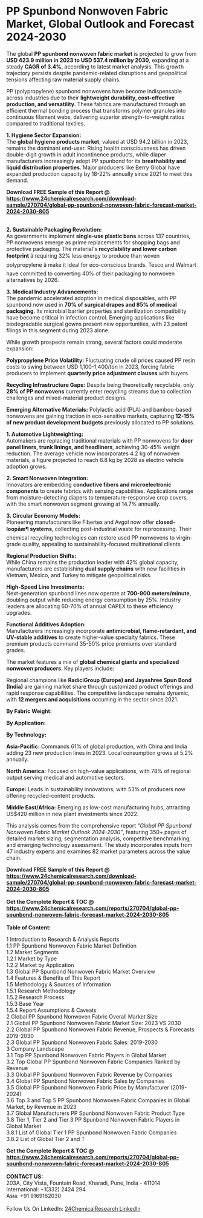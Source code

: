 <h1>PP Spunbond Nonwoven Fabric Market, Global Outlook and Forecast 2024-2030</h1><p>The global <strong>PP spunbond nonwoven fabric market</strong> is projected to grow from <strong>USD 423.9 million in 2023 to USD 537.4 million by 2030</strong>, expanding at a steady <strong>CAGR of 3.4%</strong>, according to latest market analysis. This growth trajectory persists despite pandemic-related disruptions and geopolitical tensions affecting raw material supply chains.</p><p>PP (polypropylene) spunbond nonwovens have become indispensable across industries due to their <strong>lightweight durability, cost-effective production, and versatility</strong>. These fabrics are manufactured through an efficient thermal bonding process that transforms polymer granules into continuous filament webs, delivering superior strength-to-weight ratios compared to traditional textiles.</p><p><strong>1. Hygiene Sector Expansion:</strong><br>
The <strong>global hygiene products market</strong>, valued at USD 94.2 billion in 2023, remains the dominant end-user. Rising health consciousness has driven double-digit growth in adult incontinence products, while diaper manufacturers increasingly adopt PP spunbond for its <strong>breathability and liquid distribution properties</strong>. Major producers like Berry Global have expanded production capacity by 18-22% annually since 2021 to meet this demand.</p><div><b>Download FREE Sample of this Report @ 
            <a href="https://www.24chemicalresearch.com/download-sample/270704/global-pp-spunbond-nonwoven-fabric-forecast-market-2024-2030-805">
            https://www.24chemicalresearch.com/download-sample/270704/global-pp-spunbond-nonwoven-fabric-forecast-market-2024-2030-805</a></b></div><br><p><strong>2. Sustainable Packaging Revolution:</strong><br>
As governments implement <strong>single-use plastic bans</strong> across 137 countries, PP nonwovens emerge as prime replacements for shopping bags and protective packaging. The material's <strong>recyclability and lower carbon footprint</strong> â requiring 32% less energy to produce than woven polypropylene â make it ideal for eco-conscious brands. Tesco and Walmart have committed to converting 40% of their packaging to nonwoven alternatives by 2026.</p><p><strong>3. Medical Industry Advancements:</strong><br>
The pandemic accelerated adoption in medical disposables, with PP spunbond now used in <strong>70% of surgical drapes and 85% of medical packaging</strong>. Its microbial barrier properties and sterilization compatibility have become critical in infection control. Emerging applications like biodegradable surgical gowns present new opportunities, with 23 patent filings in this segment during 2023 alone.</p><p>While growth prospects remain strong, several factors could moderate expansion:</p><p><strong>Polypropylene Price Volatility:</strong> Fluctuating crude oil prices caused PP resin costs to swing between USD 1,100-1,400/ton in 2023, forcing fabric producers to implement <strong>quarterly price adjustment clauses</strong> with buyers.</p><p><strong>Recycling Infrastructure Gaps:</strong> Despite being theoretically recyclable, only <strong>28% of PP nonwovens</strong> currently enter recycling streams due to collection challenges and mixed-material product designs.</p><p><strong>Emerging Alternative Materials:</strong> Polylactic acid (PLA) and bamboo-based nonwovens are gaining traction in eco-sensitive markets, capturing <strong>12-15% of new product development budgets</strong> previously allocated to PP solutions.</p><p><strong>1. Automotive Lightweighting:</strong><br>
Automakers are replacing traditional materials with PP nonwovens for <strong>door panel liners, trunk linings, and headliners</strong>, achieving 30-45% weight reduction. The average vehicle now incorporates 4.2 kg of nonwoven materials, a figure projected to reach 6.8 kg by 2028 as electric vehicle adoption grows.</p><p><strong>2. Smart Nonwoven Integration:</strong><br>
Innovators are embedding <strong>conductive fibers and microelectronic components</strong> to create fabrics with sensing capabilities. Applications range from moisture-detecting diapers to temperature-responsive crop covers, with the smart nonwoven segment growing at 14.7% annually.</p><p><strong>3. Circular Economy Models:</strong><br>
Pioneering manufacturers like Fibertex and Avgol now offer <strong>closed-loopåæ¶ systems</strong>, collecting post-industrial waste for reprocessing. Their chemical recycling technologies can restore used PP nonwovens to virgin-grade quality, appealing to sustainability-focused multinational clients.</p><p><strong>Regional Production Shifts:</strong><br>
	While China remains the production leader with 42% global capacity, manufacturers are establishing <strong>dual supply chains</strong> with new facilities in Vietnam, Mexico, and Turkey to mitigate geopolitical risks.</p><p><strong>High-Speed Line Investments:</strong><br>
	Next-generation spunbond lines now operate at <strong>700-900 meters/minute</strong>, doubling output while reducing energy consumption by 25%. Industry leaders are allocating 60-70% of annual CAPEX to these efficiency upgrades.</p><p><strong>Functional Additives Adoption:</strong><br>
	Manufacturers increasingly incorporate <strong>antimicrobial, flame-retardant, and UV-stable additives</strong> to create higher-value specialty fabrics. These premium products command 35-50% price premiums over standard grades.</p><p>The market features a mix of <strong>global chemical giants and specialized nonwoven producers</strong>. Key players include:</p><p>Regional champions like <strong>RadiciGroup (Europe) and Jayashree Spun Bond (India)</strong> are gaining market share through customized product offerings and rapid response capabilities. The competitive landscape remains dynamic, with <strong>12 mergers and acquisitions</strong> occurring in the sector since 2021.</p><p><strong>By Fabric Weight:</strong></p><p><strong>By Application:</strong></p><p><strong>By Technology:</strong></p><p><strong>Asia-Pacific:</strong> Commands 61% of global production, with China and India adding 23 new production lines in 2023. Local consumption grows at 5.2% annually.</p><p><strong>North America:</strong> Focused on high-value applications, with 78% of regional output serving medical and automotive sectors.</p><p><strong>Europe:</strong> Leads in sustainability innovations, with 53% of producers now offering recycled-content products.</p><p><strong>Middle East/Africa:</strong> Emerging as low-cost manufacturing hubs, attracting US$420 million in new plant investments since 2022.</p><p>This analysis comes from the comprehensive report <em>"Global PP Spunbond Nonwoven Fabric Market Outlook 2024-2030"</em>, featuring 350+ pages of detailed market sizing, segmentation analysis, competitive benchmarking, and emerging technology assessment. The study incorporates inputs from 47 industry experts and examines 82 market parameters across the value chain.</p><div><b>Download FREE Sample of this Report @ 
            <a href="https://www.24chemicalresearch.com/download-sample/270704/global-pp-spunbond-nonwoven-fabric-forecast-market-2024-2030-805">
            https://www.24chemicalresearch.com/download-sample/270704/global-pp-spunbond-nonwoven-fabric-forecast-market-2024-2030-805</a></b></div><br><div><b>Get the Complete Report & TOC @ 
            <a href="https://www.24chemicalresearch.com/reports/270704/global-pp-spunbond-nonwoven-fabric-forecast-market-2024-2030-805">
            https://www.24chemicalresearch.com/reports/270704/global-pp-spunbond-nonwoven-fabric-forecast-market-2024-2030-805</a></b></div><br>
            <b>Table of Content:</b><p>1 Introduction to Research & Analysis Reports<br />
    1.1 PP Spunbond Nonwoven Fabric Market Definition<br />
    1.2 Market Segments<br />
        1.2.1 Market by Type<br />
        1.2.2 Market by Application<br />
    1.3 Global PP Spunbond Nonwoven Fabric Market Overview<br />
    1.4 Features & Benefits of This Report<br />
    1.5 Methodology & Sources of Information<br />
        1.5.1 Research Methodology<br />
        1.5.2 Research Process<br />
        1.5.3 Base Year<br />
        1.5.4 Report Assumptions & Caveats<br />
2 Global PP Spunbond Nonwoven Fabric Overall Market Size<br />
    2.1 Global PP Spunbond Nonwoven Fabric Market Size: 2023 VS 2030<br />
    2.2 Global PP Spunbond Nonwoven Fabric Revenue, Prospects & Forecasts: 2019-2030<br />
    2.3 Global PP Spunbond Nonwoven Fabric Sales: 2019-2030<br />
3 Company Landscape<br />
    3.1 Top PP Spunbond Nonwoven Fabric Players in Global Market<br />
    3.2 Top Global PP Spunbond Nonwoven Fabric Companies Ranked by Revenue<br />
    3.3 Global PP Spunbond Nonwoven Fabric Revenue by Companies<br />
    3.4 Global PP Spunbond Nonwoven Fabric Sales by Companies<br />
    3.5 Global PP Spunbond Nonwoven Fabric Price by Manufacturer (2019-2024)<br />
    3.6 Top 3 and Top 5 PP Spunbond Nonwoven Fabric Companies in Global Market, by Revenue in 2023<br />
    3.7 Global Manufacturers PP Spunbond Nonwoven Fabric Product Type<br />
    3.8 Tier 1, Tier 2 and Tier 3 PP Spunbond Nonwoven Fabric Players in Global Market<br />
        3.8.1 List of Global Tier 1 PP Spunbond Nonwoven Fabric Companies<br />
        3.8.2 List of Global Tier 2 and T</p><div><b>Get the Complete Report & TOC @ 
            <a href="https://www.24chemicalresearch.com/reports/270704/global-pp-spunbond-nonwoven-fabric-forecast-market-2024-2030-805">
            https://www.24chemicalresearch.com/reports/270704/global-pp-spunbond-nonwoven-fabric-forecast-market-2024-2030-805</a></b></div><br><b>CONTACT US:</b><br>
            203A, City Vista, Fountain Road, Kharadi, Pune, India - 411014<br>
            International: +1(332) 2424 294<br>
            Asia: +91 9169162030 <br><br>
            Follow Us On LinkedIn: <a href="https://www.linkedin.com/company/24chemicalresearch/">24ChemicalResearch LinkedIn</a>